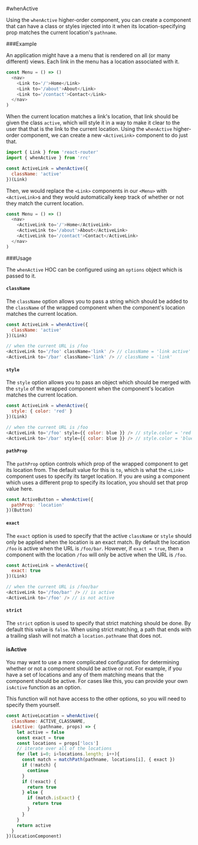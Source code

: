 #whenActive

Using the `whenActive` higher-order component, you can create a component that can have a class or styles injected into it when its location-specifying prop matches the current location's `pathname`.

###Example

An application might have a a menu that is rendered on all (or many different)  views. Each link in the menu has a location associated with it.

```js
const Menu = () => ()
  <nav>
    <Link to='/'>Home</Link>
    <Link to='/about'>About</Link>
    <Link to='/contact'>Contact</Link>
  </nav>
)
```

When the current location matches a link's location, that link should be given the class `active`, which will style it in a way to make it clear to the user that that is the link to the current location. Using the `whenActive` higher-order component, we can create a new `<ActiveLink>` component to do just that.

```js
import { Link } from 'react-router'
import { whenActive } from 'rrc'

const ActiveLink = whenActive({
  className: 'active'
})(Link)
``` 

Then, we would replace the `<Link>` components in our `<Menu>` with `<ActiveLink>`s and they would automatically keep track of whether or not they match the current location.

```js
const Menu = () => ()
  <nav>
    <ActiveLink to='/'>Home</ActiveLink>
    <ActiveLink to='/about'>About</ActiveLink>
    <ActiveLink to='/contact'>Contact</ActiveLink>
  </nav>
)
```

###Usage

The `whenActive` HOC can be configured using an `options` object which is passed to it.

#### `className`

The `className` option allows you to pass a string which should be added to the `className` of the wrapped component when the component's location matches the current location.

```js
const ActiveLink = whenActive({
  className: 'active'
})(Link)

// when the current URL is /foo
<ActiveLink to='/foo' className='link' /> // className = 'link active'
<ActiveLink to='/bar' className='link' /> // className = 'link'
```

#### `style`

The `style` option allows you to pass an object which should be merged with the `style` of the wrapped component when the component's location matches the current location.

```js
const ActiveLink = whenActive({
  style: { color: 'red' }
})(Link)

// when the current URL is /foo
<ActiveLink to='/foo' style={{ color: blue }} /> // style.color = 'red'
<ActiveLink to='/bar' style={{ color: blue }} /> // style.color = 'blue'
```

#### `pathProp`

The `pathProp` option controls which prop of the wrapped component to get its location from. The default value for this is `to`, which is what the `<Link>` component uses to specify its target location. If you are using a component which uses a different prop to specify its location, you should set that prop value here.

```js
const ActiveButton = whenActive({
  pathProp: 'location'
})(Button)
```

#### `exact`

The `exact` option is used to specify that the active `className` or `style` should only be applied when the location is an exact match. By default the location `/foo` is active when the URL is `/foo/bar`. However, if `exact = true`, then a component with the location `/foo` will only be active when the URL is `/foo`.

```js
const ActiveLink = whenActive({
  exact: true
})(Link)

// when the current URL is /foo/bar
<ActiveLink to='/foo/bar' /> // is active
<ActiveLink to='/foo' /> // is not active
```

#### `strict`

The `strict` option is used to specify that strict matching should be done. By default this value is `false`. When using strict matching, a path that ends with a trailing slash will not match a `location.pathname` that does not.

#### isActive

You may want to use a more complicated configuration for determining whether or not a component should be active or not. For example, if you have a set of locations and any of them matching means that the component should be active. For cases like this, you can provide your own `isActive` function as an option.

This function will not have access to the other options, so you will need to specify them yourself.

```js
const ActiveLocation = whenActive({
  className: ACTIVE_CLASSNAME,
  isActive: (pathname, props) => {
    let active = false
    const exact = true
    const locations = props['locs']
    // iterate over all of the locations
    for (let i=0; i<locations.length; i++){
      const match = matchPath(pathname, locations[i], { exact })
      if (!match) {
        continue
      }
      if (!exact) {
        return true
      } else {
        if (match.isExact) {
          return true
        }
      }
    }
    return active
  }
})(LocationComponent)
```
